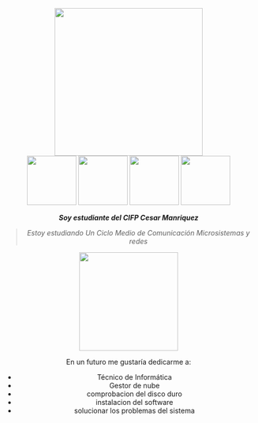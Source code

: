 <div align='center'>
 <img width='300px' src='https://github.com/user-attachments/assets/a8e20d48-1fed-48ee-ac0e-e86cc06b0150' />


<div align='center'>
<a  href='https://www.twitch.tv/'><img width='100' src='https://upload.wikimedia.org/wikipedia/commons/thumb/c/c6/Twitch_logo_%28wordmark_only%29.svg/640px-Twitch_logo_%28wordmark_only%29.svg.png'/></a>
<a  href='https://www.youtube.com/?app=desktop&hl=es'><img width='100' src='https://upload.wikimedia.org/wikipedia/commons/6/62/YouTube_social_white_square_%282024%29.svg'/></a>
<a  href='https://https://www.instagram.com//?app=desktop&hl=es'><img width='100' src='https://img.freepik.com/vector-premium/icono-logotipo-vector-instagram-logotipo-redes-sociales_901408-392.jpg?semt=ais_items_boosted&w=740'/></a>
<a  href='https://https://www.facebook.com/?locale=es_ES/?app=desktop&hl=es'><img width='100' src='https://img.freepik.com/psd-premium/icon-3d-redes-sociales-facebook_466778-4384.jpg?semt=ais_hybrid&w=740'/></a>
</div>

***Soy estudiante del *CIFP* Cesar Manriquez***
> *Estoy estudiando Un Ciclo Medio de Comunicación Microsistemas y redes*

<img width='200px' src='https://www.shutterstock.com/image-vector/technician-icon-simple-silhouette-design-260nw-1750573712.jpg' />  

En un futuro me gustaría dedicarme a:

- Técnico de Informática
- Gestor de nube
- comprobacion del disco duro
- instalacion del software
- solucionar los problemas del sistema 

 


